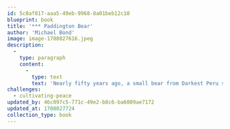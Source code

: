 ```yaml
---
id: 5c0af817-aaa5-49eb-9968-8a01beb12c10
blueprint: book
title: '*** Paddington Bear'
author: 'Michael Bond'
image: image-1708027616.jpeg
description:
  -
    type: paragraph
    content:
      -
        type: text
        text: 'Nearly fifty years ago, a small bear from Darkest Peru set out on an adventure of a lifetime. With nothing but a suitcase, several jars of marmalade, and a label around his neck that read, "Please Look After This Bear," he stowed away on a ship headed for faraway England. When the little bear arrived at London''s busy Paddington Station, he was discovered by...'
challenges:
  - cultivating-peace
updated_by: 46c097c5-771c-49e2-b8c6-ba6009ae7172
updated_at: 1708027724
collection_type: book
---
```

